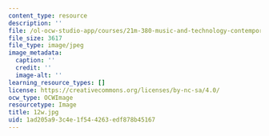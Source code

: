```yaml
---
content_type: resource
description: ''
file: /ol-ocw-studio-app/courses/21m-380-music-and-technology-contemporary-history-and-aesthetics-fall-2009/1ad205a93c4e1f544263edf878b45167_12w.jpg
file_size: 3617
file_type: image/jpeg
image_metadata:
  caption: ''
  credit: ''
  image-alt: ''
learning_resource_types: []
license: https://creativecommons.org/licenses/by-nc-sa/4.0/
ocw_type: OCWImage
resourcetype: Image
title: 12w.jpg
uid: 1ad205a9-3c4e-1f54-4263-edf878b45167
---
```


